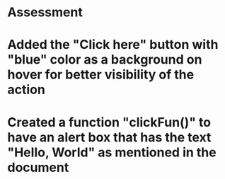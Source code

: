 # Assessment

# Added the "Click here" button with "blue" color as a background on hover for better visibility of the action

# Created a function "clickFun()" to have an alert box that has the text "Hello, World" as mentioned in the document
